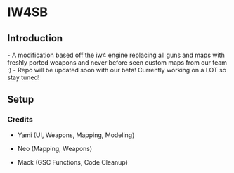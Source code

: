 
<h1>IW4SB</h1>
<h2>Introduction</h2>
- A modification based off the iw4 engine replacing all guns and maps with freshly ported weapons and never before seen custom maps from our team :)
- Repo will be updated soon with our beta! Currently working on a LOT so stay tuned!

<h2>Setup</h2>

<h3>Credits</h3>
 
- Yami (UI, Weapons, Mapping, Modeling)
 
- Neo (Mapping, Weapons)
  
- Mack (GSC Functions, Code Cleanup)
